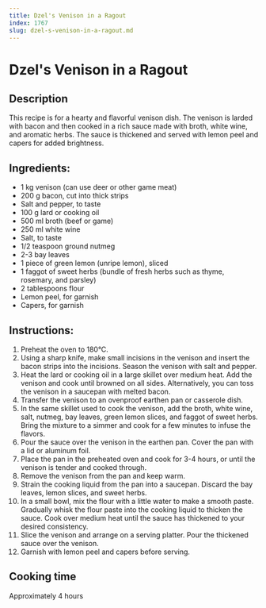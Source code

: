```yaml
---
title: Dzel's Venison in a Ragout
index: 1767
slug: dzel-s-venison-in-a-ragout.md
---
```


# Dzel's Venison in a Ragout

## Description
This recipe is for a hearty and flavorful venison dish. The venison is larded with bacon and then cooked in a rich sauce made with broth, white wine, and aromatic herbs. The sauce is thickened and served with lemon peel and capers for added brightness.

## Ingredients:
- 1 kg venison (can use deer or other game meat)
- 200 g bacon, cut into thick strips
- Salt and pepper, to taste
- 100 g lard or cooking oil
- 500 ml broth (beef or game)
- 250 ml white wine
- Salt, to taste
- 1/2 teaspoon ground nutmeg
- 2-3 bay leaves
- 1 piece of green lemon (unripe lemon), sliced
- 1 faggot of sweet herbs (bundle of fresh herbs such as thyme, rosemary, and parsley)
- 2 tablespoons flour
- Lemon peel, for garnish
- Capers, for garnish

## Instructions:
1. Preheat the oven to 180°C.
2. Using a sharp knife, make small incisions in the venison and insert the bacon strips into the incisions. Season the venison with salt and pepper.
3. Heat the lard or cooking oil in a large skillet over medium heat. Add the venison and cook until browned on all sides. Alternatively, you can toss the venison in a saucepan with melted bacon.
4. Transfer the venison to an ovenproof earthen pan or casserole dish.
5. In the same skillet used to cook the venison, add the broth, white wine, salt, nutmeg, bay leaves, green lemon slices, and faggot of sweet herbs. Bring the mixture to a simmer and cook for a few minutes to infuse the flavors.
6. Pour the sauce over the venison in the earthen pan. Cover the pan with a lid or aluminum foil.
7. Place the pan in the preheated oven and cook for 3-4 hours, or until the venison is tender and cooked through.
8. Remove the venison from the pan and keep warm.
9. Strain the cooking liquid from the pan into a saucepan. Discard the bay leaves, lemon slices, and sweet herbs.
10. In a small bowl, mix the flour with a little water to make a smooth paste. Gradually whisk the flour paste into the cooking liquid to thicken the sauce. Cook over medium heat until the sauce has thickened to your desired consistency.
11. Slice the venison and arrange on a serving platter. Pour the thickened sauce over the venison.
12. Garnish with lemon peel and capers before serving.

## Cooking time
Approximately 4 hours